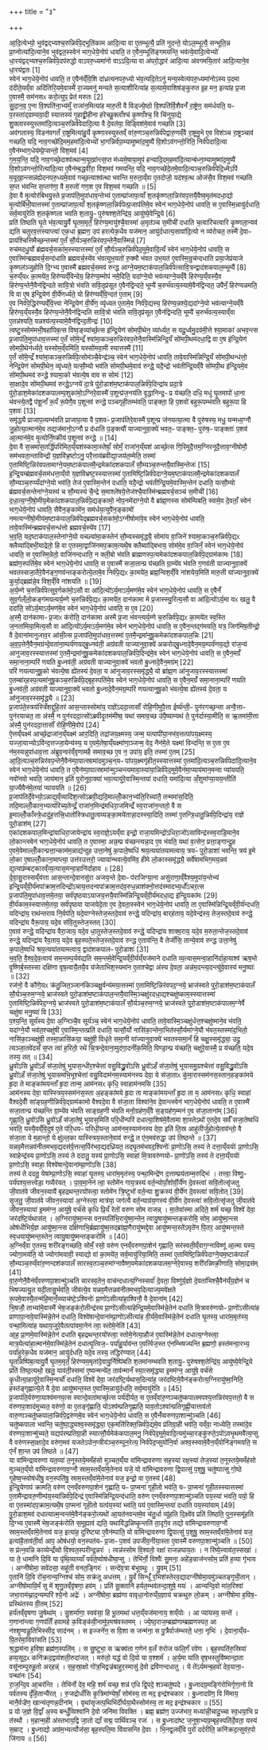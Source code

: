 +++
title = "३"

+++


  
आ॒दि॒त्येभ्यो॒ भुव॑द्वद्भ्यश्च॒रुन्निर्व॑पे॒द्भूति॑काम आदि॒त्या वा ए॒तम्भूत्यै॒ प्रति॑ नुदन्ते॒ योऽल॒म्भूत्यै॒ सन्भूति॒न्न प्रा॒प्नोत्या॑दि॒त्याने॒व भुव॑द्वत॒स्स्वेन॑ भाग॒धेये॒नोप॑ धावति॒ त ए॒वैन॒म्भूति॑ङ्गमयन्ति॒ भव॑त्ये॒वादि॒त्येभ्यो॑ धा॒रय॑द्वद्भ्यश्च॒रुन्निर्व॑पे॒दप॑रुद्धो वाऽपरु॒ध्यमा॑नो वाऽऽदि॒त्या वा अ॑परो॒द्धार॑ आदि॒त्या अ॑वगमयि॒तार॑ आदि॒त्याने॒व धा॒रय॑द्वतः [1]  
स्वेन॑ भाग॒धेये॒नोप॑ धावति॒ त ए॒वैन॑व्ँवि॒शि दा॑ध्रत्यनपरु॒ध्यो भ॑व॒त्यदि॒तेऽनु॑ मन्य॒स्वेत्य॑परु॒ध्यमा॑नोऽस्य प॒दमा द॑दीते॒यव्ँवा अदि॑तिरि॒यमे॒वास्मै॑ रा॒ज्यमनु॑ मन्यते स॒त्याशीरित्या॑ह स॒त्यामे॒वाशिष॑ङ्कुरुत इ॒ह मन॒ इत्या॑ह प्र॒जा ए॒वास्मै॒ सम॑नसᳵ करो॒त्युप॒ प्रेत॑ मरुतः [2]  
सु॒दा॒न॒व॒ ए॒ना वि॒श्पति॑ना॒भ्य॑मुँ राजा॑न॒मित्या॑ह मारु॒ती वै विड्ज्ये॒ष्ठो वि॒श्पति॑र्वि॒शैवनँ॑ रा॒ष्ट्रेण॒ सम॑र्धयति॒ यᳶ प॒रस्ता॑द्ग्राम्यवा॒दी स्यात्तस्य॑ गृ॒हाद्व्री॒हीना ह॑रेच्छु॒क्लाँश्च॑ कृ॒ष्णाँश्च॒ वि चि॑नुया॒द्ये शु॒क्लास्स्युस्तमा॑दि॒त्यञ्च॒रुन्निर्व॑पेदादि॒त्या वै दे॒वत॑या॒ विड्विश॑मे॒वाव॑ गच्छति [3]  
अव॑गतास्य॒ विडन॑वगतँ रा॒ष्ट्रमित्या॑हु॒र्ये कृ॒ष्णास्स्युस्तव्ँ वा॑रु॒णञ्च॒रुन्निर्व॑पेद्वारु॒णव्ँवै रा॒ष्ट्रमु॒भे ए॒व विश॑ञ्च रा॒ष्ट्रञ्चाव॑ गच्छति॒ यदि॒ नाव॒गच्छे॑दि॒मम॒हमा॑दि॒त्येभ्यो॑ भा॒गन्निर्व॑पा॒म्यामुष्मा॑द॒मुष्यै॑ वि॒शोऽव॑गन्तो॒रिति॒ निर्व॑पेदादि॒त्या ए॒वैन॑म्भाग॒धेय॑म्प्रे॒प्सन्तो॒ विश॒मव॑ [4]  
ग॒म॒य॒न्ति॒ यदि॒ नाव॒गच्छे॒दाश्व॑त्थान्म॒यूखा॑न्त्स॒प्त म॑ध्यमे॒षाया॒मुप॑ हन्यादि॒दम॒हमा॑दि॒त्यान्ब॑ध्ना॒म्यामुष्मा॑द॒मुष्यै॑ वि॒शोऽव॑गन्तो॒रित्या॑दि॒त्या ए॒वैन॑म्ब॒द्धवी॑रा॒ विश॒मव॑ गमयन्ति॒ यदि॒ नाव॒गच्छे॑दे॒तमे॒वादि॒त्यञ्च॒रुन्निर्व॑पेदि॒ध्मेऽपि॑ म॒यूखा॒न्त्सन्न॑ह्येदनपरु॒ध्यमे॒वाव॑ गच्छ॒त्याश्व॑त्था भवन्ति म॒रुता॒व्ँवा ए॒तदोजो॒ यद॑श्व॒त्थ ओज॑सै॒व विश॒मव॑ गच्छति स॒प्त भ॑वन्ति स॒प्तग॑णा॒ वै म॒रुतो॑ गण॒श ए॒व विश॒मव॑ गच्छति ॥ [5]  
दे॒वा वै मृ॒त्योर॑बिभयु॒स्ते प्र॒जाप॑ति॒मुपा॑धाव॒न्तेभ्य॑ ए॒ताम्प्रा॑जाप॒त्याँ श॒तकृ॑ष्णला॒न्निर॑वप॒त्तयै॒वैष्व॒मृत॑मदधा॒द्यो मृ॒त्योर्बि॑भी॒यात्तस्मा॑ ए॒ताम्प्रा॑जाप॒त्याँ श॒तकृ॑ष्णला॒न्निर्व॑पेत्प्र॒जाप॑तिमे॒व स्वेन॑ भाग॒धेये॒नोप॑ धावति॒ स ए॒वास्मि॒न्नायु॑र्दधाति॒ सर्व॒मायु॑रेति श॒तकृ॑ष्णला भवति श॒तायु॒ᳶ पुरु॑षश्श॒तेन्द्रि॑य॒ आयु॑ष्ये॒वेन्द्रि॒ये [6]  
प्रति॑ तिष्ठति घृ॒ते भ॑व॒त्यायु॒र्वै घृ॒तम॒मृतँ॒ हिर॑ण्य॒मायु॑श्चै॒वास्मा॑ अ॒मृत॑ञ्च स॒मीची॑ दधाति च॒त्वारि॑चत्वारि कृ॒ष्णला॒न्यव॑ द्यति चतुरव॒त्तस्याप्त्या॑ एक॒धा ब्र॒ह्मण॒ उप॑ हरत्येक॒धैव यज॑मान॒ आयु॑र्दधात्य॒सावा॑दि॒त्यो न व्य॑रोचत॒ तस्मै॑ दे॒वाᳶ प्राय॑श्चित्तिमैच्छ॒न्तस्मा॑ ए॒तँ सौ॒र्यञ्च॒रुन्निर॑वप॒न्तेनै॒वास्मिन्न्॑ [7]  
रुच॑मदधु॒र्यो ब्र॑ह्मवर्च॒सका॑म॒स्स्यात्तस्मा॑ ए॒तँ सौ॒र्यञ्च॒रुन्निर्व॑पेद॒मुमे॒वादि॒त्यँ स्वेन॑ भाग॒धेये॒नोप॑ धावति॒ स ए॒वास्मि॑न्ब्रह्मवर्च॒सन्द॑धाति ब्रह्मवर्च॒स्ये॑व भ॑वत्युभ॒यतो॑ रु॒क्मौ भ॑वत उभ॒यत॑ ए॒वास्मि॒न्रुच॑न्दधाति प्रया॒जेप्र॑याजे कृ॒ष्णल॑ञ्जुहोति दि॒ग्भ्य ए॒वास्मै॑ ब्रह्मवर्च॒समव॑ रुन्द्ध आग्ने॒यम॒ष्टाक॑पाल॒न्निर्व॑पेत्सावि॒त्रन्द्वाद॑शकपाल॒म्भूम्यै॑ [8]  
च॒रुय्ँयᳵ का॒मये॑त॒ हिर॑ण्यव्ँविन्देय॒ हिर॑ण्य॒म्मोप॑ नमे॒दिति॒ यदा॑ग्ने॒यो भव॑त्याग्ने॒यव्ँवै हिर॑ण्य॒य्ँयस्यै॒व हिर॑ण्य॒न्तेनै॒वैन॑द्विन्दते सावि॒त्रो भ॑वति सवि॒तृप्र॑सूत ए॒वैन॑द्विन्दते॒ भूम्यै॑ च॒रुर्भ॑वत्य॒स्यामे॒वैन॑द्विन्दत॒ उपै॑नँ॒ हिर॑ण्यन्नमति॒ वि वा ए॒ष इ॑न्द्रि॒येण॑ वी॒र्ये॑णर्ध्यते॒ यो हिर॑ण्यव्ँवि॒न्दत॑ ए॒ताम् [9]  
ए॒व निर्व॑पे॒द्धिर॑ण्यव्ँवि॒त्त्वा नेन्द्रि॒येण॑ वी॒र्ये॑ण॒ व्यृ॑ध्यत ए॒तामे॒व निर्व॑पे॒द्यस्य॒ हिर॑ण्य॒न्नश्ये॒द्यदा॑ग्ने॒यो भव॑त्याग्ने॒यव्ँवै हिर॑ण्य॒य्ँयस्यै॒व हिर॑ण्य॒न्तेनै॒वैन॑द्विन्दति सावि॒त्रो भ॑वति सवि॒तृप्र॑सूत ए॒वैन॑द्विन्दति॒ भूम्यै॑ च॒रुर्भ॑वत्य॒स्याव्ँवा ए॒तन्न॑श्यति॒ यन्नश्य॑त्य॒स्यामे॒वैन॑द्विन्द॒तीन्द्रः॑ [10]  
त्वष्टु॒स्सोम॑मभी॒षहा॑पिब॒त्स विष्व॒ङ्व्या॑र्च्छ॒त्स इ॑न्द्रि॒येण॑ सोमपी॒थेन॒ व्या॑र्ध्यत॒ स यदू॒र्ध्वमु॒दव॑मी॒त्ते श्या॒माका॑ अभव॒न्त्स प्र॒जाप॑ति॒मुपा॑धाव॒त्तस्मा॑ ए॒तँ सो॑मे॒न्द्रँ श्या॑मा॒कञ्च॒रुन्निर॑वप॒त्तेनै॒वास्मि॑न्निन्द्रि॒यँ सो॑मपी॒थम॑दधा॒द्वि वा ए॒ष इ॑न्द्रि॒येण॑ सोमपी॒थेन॑र्ध्यते॒ यस्सोम॒व्ँवमि॑ति॒ यस्सो॑मवा॒मी स्यात्तस्मै॑ [11]  
ए॒तँ सो॑मे॒न्द्रँ श्या॑मा॒कञ्च॒रुन्निर्व॑पे॒त्सोम॑ञ्चै॒वेन्द्र॑ञ्च॒ स्वेन॑ भाग॒धेये॒नोप॑ धावति॒ तावे॒वास्मि॑न्निन्द्रि॒यँ सो॑मपी॒थन्ध॑त्तो॒ नेन्द्रि॒येण॑ सोमपी॒थेन॒ व्यृ॑ध्यते॒ यत्सौ॒म्यो भव॑ति सोमपी॒थमे॒वाव॑ रुन्द्धे॒ यदै॒न्द्रो भव॑तीन्द्रि॒यव्ँवै सो॑मपी॒थ इ॑न्द्रि॒यमे॒व सो॑मपी॒थमव॑ रुन्द्धे श्यामा॒को भ॑वत्ये॒ष वाव स सोमः॑ [12]  
सा॒क्षादे॒व सो॑मपी॒थमव॑ रुन्द्धे॒ऽग्नये॑ दा॒त्रे पु॑रो॒डाश॑म॒ष्टाक॑पाल॒न्निर्व॑पे॒दिन्द्रा॑य प्रदा॒त्रे पु॑रो॒डाश॒मेका॑दशकपालम्प॒शुका॑मो॒ऽग्निरे॒वास्मै॑ प॒शून्प्र॑ज॒नय॑ति वृ॒द्धानिन्द्र॒ᳶ प्र य॑च्छति॒ दधि॒ मधु॑ घृ॒तमापो॑ धा॒ना भ॑वन्त्ये॒तद्वै प॑शू॒नाँ रू॒पँ रू॒पेणै॒व प॒शूनव॑ रुन्द्धे पञ्चगृही॒तम्भ॑वति॒ पाङ्क्ता॒ हि प॒शवो॑ बहुरू॒पम्भ॑वति बहुरू॒पा हि प॒शवः॑ [13]  
समृ॑द्ध्यै प्राजाप॒त्यम्भ॑वति प्राजाप॒त्या वै प॒शवᳶ॑ प्र॒जाप॑तिरे॒वास्मै॑ प॒शून्प्र ज॑नयत्या॒त्मा वै पुरु॑षस्य॒ मधु॒ यन्मध्व॒ग्नौ जु॒होत्या॒त्मान॑मे॒व तद्यज॑मानो॒ऽग्नौ प्र द॑धाति प॒ङ्क्त्यौ॑ याज्यानुवा॒क्ये॑ भवत॒ᳶ पाङ्क्त॒ᳶ पुरु॑ष॒ᳶ पाङ्क्ताः॑ प॒शव॑ आ॒त्मान॑मे॒व मृ॒त्योर्नि॒ष्क्रीय॑ प॒शूनव॑ रुन्द्धे ॥ [14]  
दे॒वा वै स॒त्त्रमा॑स॒तर्द्धि॑परिमित॒य्ँयश॑स्कामा॒स्तेषाँ॒ सोमँ॒ राजा॑न॒य्ँयश॑ आर्च्छ॒त्स गि॒रिमुदै॒त्तम॒ग्निरनूदै॒त्ताव॒ग्नीषोमौ॒ सम॑भवता॒न्ताविन्द्रो॑ य॒ज्ञवि॑भ्र॒ष्टोऽनु॒ परै॒त्ताव॑ब्रवीद्या॒जय॑त॒म्मेति॒ तस्मा॑ ए॒तामिष्टि॒न्निर॑वपतामाग्ने॒यम॒ष्टाक॑पालमै॒न्द्रमेका॑दशकपालँ सौ॒म्यञ्च॒रुन्तयै॒वास्मि॒न्तेजः॑ [15]  
इ॒न्द्रि॒यम्ब्र॑ह्मवर्च॒सम॑धत्ता॒य्ँयो य॒ज्ञवि॑भ्रष्ट॒स्स्यात्तस्मा॑ ए॒तामिष्टि॒न्निर्व॑पेदाग्ने॒यम॒ष्टाक॑पालमै॒न्द्रमेका॑दशकपालँ सौ॒म्यञ्च॒रुय्यँदा॑ग्ने॒यो भव॑ति॒ तेज॑ ए॒वास्मि॒न्तेन॑ दधाति॒ यदै॒न्द्रो भव॑तीन्द्रि॒यमे॒वास्मि॒न्तेन॑ दधाति॒ यत्सौ॒म्यो ब्र॑ह्मवर्च॒सन्तेना॑ग्ने॒यस्य॑ च सौ॒म्यस्य॑ चै॒न्द्रे स॒माश्ले॑षये॒त्तेज॑श्चै॒वास्मि॑न्ब्रह्मवर्च॒सञ्च॑ स॒मीची॑ [16]  
द॒धा॒त्य॒ग्नी॒षो॒मीय॒मेका॑दशकपाल॒न्निर्व॑पे॒द्यङ्कामो॒ नोप॒नमे॑दाग्ने॒यो वै ब्रा॑ह्म॒णस्स सोम॑म्पिबति॒ स्वामे॒व दे॒वताँ॒ स्वेन॑ भाग॒धेये॒नोप॑ धावति॒ सैवैन॒ङ्कामे॑न॒ सम॑र्धय॒त्युपै॑न॒ङ्कामो॑ नमत्यग्नीषो॒मीय॑म॒ष्टाक॑पाल॒न्निर्व॑पेद्ब्रह्मवर्च॒सका॑मो॒ऽग्नीषोमा॑वे॒व स्वेन॑ भाग॒धेये॒नोप॑ धावति॒ तावे॒वास्मि॑न्ब्रह्मवर्च॒सन्ध॑त्तो ब्रह्मवर्च॒स्ये॑व [17]  
भ॒व॒ति॒ यद॒ष्टाक॑पाल॒स्तेना॑ग्ने॒यो यच्छ्या॑मा॒कस्तेन॑ सौ॒म्यस्समृ॑द्ध्यै॒ सोमा॑य वा॒जिने॑ श्यामा॒कञ्च॒रुन्निर्व॑पे॒द्यᳵ क्लैव्या॑द्बिभी॒याद्रेतो॒ हि वा ए॒तस्मा॒द्वाजि॑नमप॒क्राम॒त्यथै॒ष क्लैब्या॑द्बिभाय॒ सोम॑मे॒व वा॒जिनँ॒ स्वेन॑ भाग॒धेये॒नोप॑ धावति॒ स ए॒वास्मि॒न्रेतो॒ वाजि॑नन्दधाति॒ न क्ली॒बो भ॑वति ब्राह्मणस्प॒त्यमेका॑दशकपाल॒न्निर्व॑पे॒द्ग्राम॑कामः [18]  
ब्रह्म॑ण॒स्पति॑मे॒व स्वेन॑ भाग॒धेये॒नोप॑ धावति॒ स ए॒वास्मै॑ सजा॒तान्प्र य॑च्छति ग्रा॒म्ये॑व भ॑वति ग॒णव॑ती याज्यानुवा॒क्ये॑ भवतस्सजा॒तैरे॒वैन॑ङ्ग॒णव॑न्तङ्करोत्ये॒तामे॒व निर्व॑पे॒द्यᳵ का॒मये॑त॒ ब्रह्म॒न्विश॒व्ँवि ना॑शयेय॒मिति॑ मारु॒ती या॑ज्यानुवा॒क्ये॑ कुर्या॒द्ब्रह्म॑न्ने॒व विश॒व्ँवि ना॑शयति ॥ [19]  
अ॒र्य॒म्णे च॒रुन्निर्व॑पेत्सुव॒र्गका॑मो॒ऽसौ वा आ॑दि॒त्यो॑ऽर्य॒माऽर्य॒मण॑मे॒व स्वेन॑ भाग॒धेये॒नोप॑ धावति॒ स ए॒वैनँ॑ सुव॒र्गल्ँलो॒कङ्ग॑मयत्यर्य॒म्णे च॒रुन्निर्व॑पे॒द्यᳵ का॒मये॑त॒ दान॑कामा मे प्र॒जास्स्यु॒रित्य॒सौ वा आ॑दि॒त्यो॑ऽर्य॒मा यᳵ खलु॒ वै ददा॑ति॒ सो॑ऽर्य॒माऽर्य॒मण॑मे॒व स्वेन॑ भाग॒धेये॒नोप॑ धावति॒ स ए॒व [20]  
अ॒स्मै॒ दान॑कामाᳶ प्र॒जाᳵ क॑रोति॒ दान॑कामा अस्मै प्र॒जा भ॑वन्त्यर्य॒म्णे च॒रुन्निर्व॑पे॒द्यᳵ का॒मये॑त स्व॒स्ति ज॒नता॑मिया॒मित्य॒सौ वा आ॑दि॒त्यो॑ऽर्य॒माऽर्य॒मण॑मे॒व स्वेन॑ भाग॒धेये॒नोप॑ धावति॒ स ए॒वैन॒न्तद्ग॑मयति॒ यत्र॒ जिग॑मिष॒तीन्द्रो॒ वै दे॒वाना॑मानुजाव॒र आ॑सी॒त्स प्र॒जाप॑ति॒मुपा॑धाव॒त्तस्मा॑ ए॒तमै॒न्द्रमा॑नुषू॒कमेका॑दशकपाल॒न्निः [21]  
अ॒व॒प॒त्तेनै॒वैन॒मग्र॑न्दे॒वता॑ना॒म्पर्य॑णयद्बु॒ध्नव॑ती॒ अग्र॑वती याज्यानुवा॒क्ये॑ अकरोद्बु॒ध्नादे॒वैन॒मग्र॒म्पर्य॑णय॒द्यो रा॑ज॒न्य॑ आनुजाव॒रस्स्यात्तस्मा॑ ए॒तमै॒न्द्रमा॑नुषू॒कमेका॑दशकपाल॒न्निर्व॑पे॒दिन्द्र॑मे॒व स्वेन॑ भाग॒धेये॒नोप॑ धावति॒ स ए॒वैन॒मग्रँ॑ समा॒नाना॒म्परि॑ णयति बु॒ध्नव॑ती॒ अग्र॑वती याज्यानुवा॒क्ये॑ भवतो बु॒ध्नादे॒वैन॒मग्र॑म् [22]  
परि॑ णयत्यानुषू॒को भ॑वत्ये॒षा ह्ये॑तस्य॑ दे॒वता॒ य आ॑नुजाव॒रस्समृ॑द्ध्यै॒ यो ब्रा॑ह्म॒ण आ॑नुजाव॒रस्स्यात्तस्मा॑ ए॒तम्बा॑र्‌हस्प॒त्यमा॑नुषू॒कञ्च॒रुन्निर्व॑पे॒द्बृह॒स्पति॑मे॒व स्वेन॑ भाग॒धेये॒नोप॑ धावति॒ स ए॒वैन॒मग्रँ॑ समा॒नाना॒म्परि॑ णयति बु॒ध्नव॑ती॒ अग्र॑वती याज्यानुवा॒क्ये॑ भवतो बु॒ध्नादे॒वैन॒मग्र॒म्परि॑ णयत्यानुषू॒को भ॑वत्ये॒षा ह्ये॑तस्य॑ दे॒वता॒ य आ॑नुजाव॒रस्समृ॑द्ध्यै ॥ [23]  
प्र॒जाप॑ते॒स्त्रय॑स्त्रिँशद्दुहि॒तर॑ आस॒न्तास्सोमा॑य॒ राज्ञे॑ऽददा॒त्तासाँ॑ रोहि॒णीमुपै॒त्ता ईर्ष्य॑न्ती॒ᳶ पुन॑रगच्छ॒न्ता अन्वै॒त्ताᳶ पुन॑रयाचत॒ ता अ॑स्मै॒ न पुन॑रददा॒त्सो॑ऽब्रवीदृ॒तम॑मीष्व॒ यथा॑ समाव॒च्छ उ॑पै॒ष्याम्यथ॑ ते॒ पुन॑र्दास्या॒मीति॒ स ऋ॒तमा॑मी॒त्ता अ॑स्मै॒ पुन॑रददा॒त्तासाँ॑ रोहि॒णीमे॒वोप॑ [24]  
ऐ॒त्तय्ँयक्ष्म॑ आर्च्छ॒द्राजा॑न॒य्ँयक्ष्म॑ आर॒दिति॒ तद्रा॑जय॒क्ष्मस्य॒ जन्म॒ यत्पापी॑या॒नभ॑व॒त्तत्पा॑पय॒क्ष्मस्य॒ यज्जा॒याभ्योऽवि॑न्द॒त्तज्जा॒येन्य॑स्य॒ य ए॒वमे॒तेषा॒य्ँयक्ष्मा॑णा॒ञ्जन्म॒ वेद॒ नैन॑मे॒ते यक्ष्मा॑ विन्दन्ति॒ स ए॒ता ए॒व न॑म॒स्यन्नुपा॑धाव॒त्ता अ॑ब्रुव॒न्वर॑व्ँवृणामहै समाव॒च्छ ए॒व न॒ उपा॑य॒ इति॒ तस्मा॑ ए॒तम् [25]  
आ॒दि॒त्यञ्च॒रुन्निर॑वप॒न्तेनै॒वैन॑म्पा॒पात्स्रामा॑दमुञ्च॒न्‌यᳶ पा॑पय॒क्ष्मगृ॑हीत॒स्स्यात्तस्मा॑ ए॒तमा॑दि॒त्यञ्च॒रुन्निर्व॑पेदादि॒त्याने॒व स्वेन॑ भाग॒धेये॒नोप॑ धावति॒ त ए॒वैन॑म्पा॒पात्स्रामा॑न्मुञ्चन्त्यमावा॒स्या॑या॒न्निर्व॑पेद॒मुमे॒वैन॑मा॒प्याय॑मान॒मन्वा प्या॑ययति॒ नवो॑नवो भवति॒ जाय॑मान॒ इति॑ पुरोनुवा॒क्या॑ भव॒त्यायु॑रे॒वास्मि॒न्तया॑ दधाति॒ यमा॑दि॒त्या अँ॒शुमा॑प्या॒यय॒न्तीति॑ या॒ज्यैवैन॑मे॒तया॑ प्याययति ॥ [26]  
प्र॒जाप॑तिर्दे॒वेभ्यो॒ऽन्नाद्य॒व्ँव्यादि॑श॒त्सो॑ऽब्रवी॒द्यदि॒माल्लोँ॒कान॒भ्य॑ति॒रिच्या॑तै॒ तन्ममा॑स॒दिति॒ तदि॒माल्लोँ॒कान॒भ्यत्य॑रिच्य॒तेन्द्रँ॒ राजा॑न॒मिन्द्र॑मधिरा॒जमिन्द्रँ॑ स्व॒राजा॑न॒न्ततो॒ वै स इ॒माल्लोँ॒काँस्त्रे॒धादु॑ह॒त्तत्त्रि॒धातो॑स्त्रिधातु॒त्वय्यङ्का॒मये॑तान्ना॒दस्स्या॒दिति॒ तस्मा॑ ए॒तन्त्रि॒धातु॒न्निर्व॑पे॒दिन्द्रा॑य॒ राज्ञे॑ पुरो॒डाश॑म् [27]  
एका॑दशकपाल॒मिन्द्रा॑याधिरा॒जायेन्द्रा॑य स्व॒राज्ञे॒ऽयव्ँवा इन्द्रो॒ राजा॒यमिन्द्रो॑ऽधिरा॒जो॑ऽसाविन्द्र॑स्स्व॒राडि॒माने॒व लो॒कान्त्स्वेन॑ भाग॒धेये॒नोप॑ धावति॒ त ए॒वास्मा॒ अन्न॒म्प्र य॑च्छन्त्यन्ना॒द ए॒व भ॑वति॒ यथा॑ व॒त्सेन॒ प्रत्ता॒ङ्गान्दु॒ह ए॒वमे॒वेमाल्लोँ॒कान्प्रत्ता॒न्काम॑म॒न्नाद्य॑न्दुह उत्ता॒नेषु॑ क॒पाले॒ष्वधि॑ श्रय॒त्यया॑तयामत्वाय॒ त्रयᳶ॑ पुरो॒डाशा॑ भवन्ति॒ त्रय॑ इ॒मे लो॒का ए॒षाल्लोँ॒काना॒माप्त्या॒ उत्त॑रउत्तरो॒ ज्याया॑न्भवत्ये॒वमि॑व॒ हीमे लो॒कास्समृ॑द्ध्यै॒ सर्वे॑षामभिग॒मय॒न्नव॑ द्य॒त्यछ॑म्बट्कारव्ँव्य॒त्यास॒मन्वा॒हानि॑र्दाहाय ॥ [28]  
दे॒वा॒सु॒रास्सय्ँय॑त्ता आस॒न्तान्दे॒वानसु॑रा अजय॒न्ते दे॒वाᳶ प॑राजिग्या॒ना असु॑राणा॒व्ँवैश्य॒मुपा॑य॒न्तेभ्य॑ इन्द्रि॒यव्ँवी॒र्य॑मपा॑क्राम॒त्तदिन्द्रो॑ऽचाय॒त्तदन्वपा॑क्राम॒त्तद॑व॒रुध॒न्नाश॑क्नो॒त्तद॑स्मादभ्य॒र्धो॑ऽचर॒त्स प्र॒जाप॑ति॒मुपा॑धाव॒त्तमे॒तया॒ सर्व॑पृष्ठयाऽयाजय॒त्तयै॒वास्मि॑न्निन्द्रि॒यव्ँवी॒र्य॑मदधा॒द्य इ॑न्द्रि॒यका॑मः [29]  
वी॒र्य॑काम॒स्स्यात्तमे॒तया॒ सर्व॑पृष्ठया याजयेदे॒ता ए॒व दे॒वता॒स्स्वेन॑ भाग॒धेये॒नोप॑ धावति॒ ता ए॒वास्मि॑न्निन्द्रि॒यव्ँवी॒र्य॑न्दधति॒ यदिन्द्रा॑य॒ राथ॑न्तराय नि॒र्वप॑ति॒ यदे॒वाग्नेस्तेज॒स्तदे॒वाव॑ रुन्द्धे॒ यदिन्द्रा॑य॒ बार्‌ह॑ताय॒ यदे॒वेन्द्र॑स्य॒ तेज॒स्तदे॒वाव॑ रुन्द्धे॒ यदिन्द्रा॑य वैरू॒पाय॒ यदे॒व स॑वि॒तुस्तेज॒स्तत् [30]  
ए॒वाव॑ रुन्द्धे॒ यदिन्द्रा॑य वैरा॒जाय॒ यदे॒व धा॒तुस्तेज॒स्तदे॒वाव॑ रुन्द्धे॒ यदिन्द्रा॑य शाक्व॒राय॒ यदे॒व म॒रुता॒न्तेज॒स्तदे॒वाव॑ रुन्द्धे॒ यदिन्द्रा॑य रैव॒ताय॒ यदे॒व बृह॒स्पते॒स्तेज॒स्तदे॒वाव॑ रुन्द्ध ए॒ताव॑न्ति॒ वै तेजाँ॑सि॒ तान्ये॒वाव॑ रुन्द्ध उत्ता॒नेषु॑ क॒पाले॒ष्वधि॑ श्रय॒त्यया॑तयामत्वाय॒ द्वाद॑शकपालᳶ पुरो॒डाशः॑ [31]  
भ॒व॒ति॒ वै॒श्व॒दे॒व॒त्वाय॑ सम॒न्तम्प॒र्यव॑द्यति सम॒न्तमे॒वेन्द्रि॒यव्ँवी॒र्य॑य्ँयज॑माने दधाति व्य॒त्यास॒मन्वा॒हानि॑र्दाहा॒याश्व॑ ऋष॒भो वृ॒ष्णिर्ब॒स्तस्सा दक्षि॑णा वृष॒त्वायै॒तयै॒व य॑जेताभिश॒स्यमा॑न ए॒ताश्चेद्वा अ॑स्य दे॒वता॒ अन्न॑म॒दन्त्य॒दन्त्यु॑वे॒वास्य॑ मनु॒ष्याः॑ ॥ [32]  
रज॑नो॒ वै कौ॑णे॒यᳵ क्र॑तु॒जित॒ञ्जान॑किञ्चक्षु॒र्वन्य॑मया॒त्तस्मा॑ ए॒तामिष्टि॒न्निर॑वपद॒ग्नये॒ भ्राज॑स्वते पुरो॒डाश॑म॒ष्टाक॑पालँ सौ॒र्यञ्च॒रुम॒ग्नये॒ भ्राज॑स्वते पुरो॒डाश॑म॒ष्टाक॑पाल॒न्तयै॒वास्मि॒ञ्चक्षु॑रदधा॒द्यश्चक्षु॑ष्काम॒स्स्यात्तस्मा॑ ए॒तामिष्टि॒न्निर्व॑पेद॒ग्नये॒ भ्राज॑स्वते पुरो॒डाश॑म॒ष्टाक॑पालँ सौ॒र्यञ्च॒रुम॒ग्नये॒ भ्राज॑स्वते पुरो॒डाश॑म॒ष्टाक॑पालम॒ग्नेर्वै चक्षु॑षा मनु॒ष्या॑ वि [33]  
प॒श्य॒न्ति॒ सूर्य॑स्य दे॒वा अ॒ग्निञ्चै॒व सूर्य॑ञ्च॒ स्वेन॑ भाग॒धेये॒नोप॑ धावति॒ तावे॒वास्मि॒ञ्चक्षु॑र्धत्त॒श्चक्षु॑ष्माने॒व भ॑वति॒ यदा॑ग्ने॒यौ भव॑त॒श्चक्षु॑षी ए॒वास्मि॒न्तत्प्रति॑ दधाति॒ यत्सौ॒र्यो नासि॑का॒न्तेना॒भित॑स्सौ॒र्यमा॑ग्ने॒यौ भ॑वत॒स्तस्मा॑द॒भितो॒ नासि॑का॒ञ्चक्षु॑षी॒ तस्मा॒न्नासि॑कया॒ चक्षु॑षी॒ विधृ॑ते समा॒नी या॑ज्यानुवा॒क्ये॑ भवतस्समा॒नँ हि चक्षु॒स्समृ॑द्ध्या॒ उदु॒ त्यञ्जा॒तवे॑दसँ स॒प्त त्वा॑ ह॒रितो॒ रथे॑ चि॒त्रन्दे॒वाना॒मुद॑गा॒दनी॑क॒मिति॒ पिण्डा॒न्प्र य॑च्छति॒ चक्षु॑रे॒वास्मै॒ प्र य॑च्छति॒ यदे॒व तस्य॒ तत् ॥ [34]  
ध्रु॒वो॑ऽसि ध्रु॒वो॑ऽहँ स॑जा॒तेषु॑ भूयास॒न्धीर॒श्चेत्ता॑ वसु॒विद्ध्रु॒वो॑ऽसि ध्रु॒वो॑ऽहँ स॑जा॒तेषु॑ भूयासमु॒ग्रश्चेत्ता॑ वसु॒विद्ध्रु॒वो॑ऽसि ध्रु॒वो॑ऽहँ स॑जा॒तेषु॑ भूयासमभि॒भूश्चेत्ता॑ वसु॒विदाम॑नम॒स्याम॑नस्य देवा॒ ये स॑जा॒ताᳵ कु॑मा॒रास्सम॑नस॒स्तान॒हङ्का॑मये हृ॒दा ते माङ्का॑मयन्ताँ हृ॒दा तान्म॒ आम॑नसᳵ कृधि॒ स्वाहाम॑नमसि [35]  
आम॑नस्य देवा॒ यास्स्त्रिय॒स्सम॑नस॒स्ता अ॒हङ्का॑मये हृ॒दा ता माङ्का॑मयन्ताँ हृ॒दा ता म॒ आम॑नसᳵ कृधि॒ स्वाहा॑ वैश्वदे॒वीँ सा॑ङ्ग्रह॒णीन्निर्व॑पे॒द्ग्राम॑कामो वैश्वदे॒वा वै स॑जा॒ता विश्वा॑ने॒व दे॒वान्त्स्वेन॑ भाग॒धेये॒नोप॑ धावति॒ त ए॒वास्मै॑ सजा॒तान्प्र य॑च्छन्ति ग्रा॒म्ये॑व भ॑वति साङ्ग्रह॒णी भ॑वति मनो॒ग्रह॑ण॒व्ँवै स॒ङ्ग्रह॑ण॒म्मन॑ ए॒व स॑जा॒ताना॑म् [36]  
गृ॒ह्णा॒ति॒ ध्रु॒वो॑ऽसि ध्रु॒वो॑ऽहँ स॑जा॒तेषु॑ भूयास॒मिति॑ परि॒धीन्परि॑ दधात्या॒शिष॑मे॒वैतामा शा॒स्तेऽथो॑ ए॒तदे॒व सर्वँ॑ सजा॒तेष्वधि॑ भवति॒ यस्यै॒वव्ँवि॒दुष॑ ए॒ते प॑रि॒धयᳶ॑ परिधी॒यन्त॒ आम॑नम॒स्याम॑नस्य देवा॒ इति॑ ति॒स्र आहु॑तीर्जुहोत्ये॒ताव॑न्तो॒ वै स॑जा॒ता ये म॒हान्तो॒ ये क्षु॑ल्ल॒का यास्स्त्रिय॒स्ताने॒वाव॑ रुन्द्धे॒ त ए॑न॒मव॑रुद्धा॒ उप॑ तिष्ठन्ते ॥ [37]  
यन्नव॒मैत्तन्नव॑नीतमभव॒द्यदस॑र्प॒त्तत्स॒र्पिर॑भव॒द्यदध्रि॑यत॒ तद्घृ॒तम॑भवद॒श्विनोः॑ प्रा॒णो॑ऽसि॒ तस्य॑ ते दत्ता॒य्ँययोः॑ प्रा॒णोऽसि॒ स्वाहेन्द्र॑स्य प्रा॒णो॑ऽसि॒ तस्य॑ ते ददातु॒ यस्य॑ प्रा॒णोऽसि॒ स्वाहा॑ मि॒त्रावरु॑णयोᳶ प्रा॒णो॑ऽसि॒ तस्य॑ ते दत्ता॒य्ँययोः॑ प्रा॒णोऽसि॒ स्वाहा॒ विश्वे॑षान्दे॒वाना॑म्प्रा॒णो॑ऽसि [38]  
तस्य॑ ते ददतु॒ येषा॑म्प्रा॒णोऽसि॒ स्वाहा॑ घृ॒तस्य॒ धारा॑म॒मृत॑स्य॒ पन्था॒मिन्द्रे॑ण द॒त्ताम्प्रय॑ताम्म॒रुद्भिः॑ । तत्त्वा॒ विष्णु॒ᳶ पर्य॑पश्य॒त्तत्त्वेडा॒ गव्यैर॑यत् । पा॒व॒मा॒नेन॑ त्वा॒ स्तोमे॑न गाय॒त्रस्य॑ वर्त॒न्योपाँ॒शोर्वी॒र्ये॑ण दे॒वस्त्वा॑ सवि॒तोत्सृ॑जतु जी॒वात॑वे जीवन॒स्यायै॑ बृहद्रथन्त॒रयो॑स्त्वा॒ स्तोमे॑न त्रि॒ष्टुभो॑ वर्त॒न्या शु॒क्रस्य॑ वी॒र्ये॑ण दे॒वस्त्वा॑ सवि॒तोत् [39]  
सृ॒ज॒तु॒ जी॒वात॑वे जीवन॒स्याया॑ अ॒ग्नेस्त्वा॒ मात्र॑या॒ जग॑त्यै वर्त॒न्याग्र॑य॒णस्य॑ वी॒र्ये॑ण दे॒वस्त्वा॑ सवि॒तोत्सृ॑जतु जी॒वात॑वे जीवन॒स्याया॑ इ॒मम॑ग्न॒ आयु॑षे॒ वर्च॑से कृधि प्रि॒यँ रेतो॑ वरुण सोम राजन्न् । मा॒तेवा॑स्मा अदिते॒ शर्म॑ यच्छ॒ विश्वे॑ देवा॒ जर॑दष्टि॒र्यथास॑त् । अ॒ग्निरायु॑ष्मा॒न्त्स वन॒स्पति॑भि॒रायु॑ष्मा॒न्तेन॒ त्वायु॒षायु॑ष्मन्तङ्करोमि॒ सोम॒ आयु॑ष्मा॒न्त्स ओष॑धीभिर्य॒ज्ञ आयु॑ष्मा॒न्त्स दक्षि॑णाभि॒र्ब्रह्मायु॑ष्म॒त्तद्ब्रा॑ह्म॒णैरायु॑ष्मद्दे॒वा आयु॑ष्मन्त॒स्ते॑ऽमृते॑न पि॒तर॒ आयु॑ष्मन्त॒स्ते स्व॒धयायु॑ष्मन्त॒स्तेन॒ त्वायु॒षायु॑ष्मन्तङ्करोमि ॥ [40]  
अ॒ग्निव्ँवा ए॒तस्य॒ शरी॑रङ्गच्छति॒ सोमँ॒ रसो॒ वरु॑ण एनव्ँवरुणपा॒शेन॑ गृह्णाति॒ सर॑स्वती॒व्ँवाग॒ग्नाविष्णू॑ आ॒त्मा यस्य॒ ज्योगा॒मय॑ति॒ यो ज्योगा॑मयावी॒ स्याद्यो वा॑ का॒मये॑त॒ सर्व॒मायु॑रिया॒मिति॒ तस्मा॑ ए॒तामिष्टि॒न्निर्व॑पेदाग्ने॒यम॒ष्टाक॑पालँ सौ॒म्यञ्च॒रुव्ँवा॑रु॒णन्दश॑कपालँ सारस्व॒तञ्च॒रुमा॑ग्नावैष्ण॒वमेका॑दशकपालम॒ग्नेरे॒वास्य॒ शरी॑रन्निष्क्री॒णाति॒ सोमा॒द्रस॑म् [41]  
वा॒रु॒णेनै॒वैन॑व्ँवरुणपा॒शान्मु॑ञ्चति सारस्व॒तेन॒ वाच॑न्दधात्य॒ग्निस्सर्वा॑ दे॒वता॒ विष्णु॑र्य॒ज्ञो दे॒वता॑भिश्चै॒वैन॑य्ँय॒ज्ञेन॑ च भिषज्यत्यु॒त यदी॒तासु॒र्भव॑ति॒ जीव॑त्ये॒व यन्नव॒मैत्तन्नव॑नीतमभव॒दित्याज्य॒मवे॑क्षते रू॒पमे॒वास्यै॒तन्म॑हि॒मानँ॒व्व्याच॑ष्टे॒ऽश्विनोः॑ प्रा॒णो॑ऽसीत्या॑हा॒श्विनौ॒ वै दे॒वाना॑म् [42]  
भि॒षजौ॒ ताभ्या॑मे॒वास्मै॑ भेष॒जङ्क॑रो॒तीन्द्र॑स्य प्रा॒णो॑ऽसीत्या॑हेन्द्रि॒यमे॒वास्मि॑न्ने॒तेन॑ दधाति मि॒त्रावरु॑णयोᳶ प्रा॒णो॑ऽसीत्या॑ह प्राणापा॒नावे॒वास्मि॑न्ने॒तेन॑ दधाति॒ विश्वे॑षान्दे॒वाना॑म्प्रा॒णो॑ऽसीत्या॑ह वी॒र्य॑मे॒वास्मि॑न्ने॒तेन॑ दधाति घृ॒तस्य॒ धारा॑म॒मृत॑स्य॒ पन्था॒मित्या॑ह यथाय॒जुरे॒वैतत्पा॑वमा॒नेन॑ त्वा॒ स्तोमे॒नेति॑ [43]  
आ॒ह॒ प्रा॒णमे॒वास्मि॑न्ने॒तेन॑ दधाति बृहद्रथन्त॒रयो॑स्त्वा॒ स्तोमे॒नेत्या॒हौज॑ ए॒वास्मि॑न्ने॒तेन॑ दधात्य॒ग्नेस्त्वा॒ मात्र॒येत्या॑हा॒त्मान॑मे॒वास्मि॑न्ने॒तेन॑ दधात्यृ॒त्विज॒ᳶ पर्या॑हु॒र्याव॑न्त ए॒वर्त्विज॒स्त ए॑नम्भिषज्यन्ति ब्र॒ह्मणो॒ हस्त॑मन्वा॒रभ्य॒ पर्या॑हुरेक॒धैव यज॑मान॒ आयु॑र्दधति॒ यदे॒व तस्य॒ तद्धिर॑ण्यात् [44]  
घृ॒तन्निष्पि॑ब॒त्यायु॒र्वै घृ॒तम॒मृतँ॒ हिर॑ण्यम॒मृता॑दे॒वायु॒र्निष्पि॑बति श॒तमा॑नम्भवति श॒तायु॒ᳶ पुरु॑षश्श॒तेन्द्रि॑य॒ आयु॑ष्ये॒वेन्द्रि॒ये प्रति॑ तिष्ठ॒त्यथो॒ खलु॒ याव॑ती॒स्समा॑ ए॒ष्यन्मन्ये॑त॒ ताव॑न्मानँ स्या॒त्समृ॑द्ध्या इ॒मम॑ग्न॒ आयु॑षे॒ वर्च॑से कृ॒धीत्या॒हायु॑रे॒वास्मि॒न्वर्चो॑ दधाति॒ विश्वे॑ देवा॒ जर॑दष्टि॒र्यथास॒दित्या॑ह॒ जर॑दष्टिमे॒वैन॑ङ्करोत्य॒ग्निरायु॑ष्मा॒निति॒ हस्त॑ङ्गृह्णात्ये॒ते वै दे॒वा आयु॑ष्मन्त॒स्त ए॒वास्मि॒न्नायु॑र्दधति॒ सर्व॒मायु॑रेति ॥ [45]  
प्र॒जाप॑ति॒र्वरु॑णा॒याश्व॑मनय॒त्स स्वान्दे॒वता॑मार्च्छ॒त्स पर्य॑दीर्यत॒ स ए॒तव्ँवा॑रु॒णञ्चतु॑ष्कपालमपश्य॒त्तन्निर॑वप॒त्ततो॒ वै स व॑रुणपा॒शाद॑मुच्यत॒ वरु॑णो॒ वा ए॒तङ्गृ॑ह्णाति॒ योऽश्व॑म्प्रतिगृ॒ह्णाति॒ याव॒तोऽश्वा॑न्प्रतिगृह्णी॒यात्ताव॑तो वारु॒णाञ्चतु॑ष्कपाला॒न्निर्व॑पे॒द्वरु॑णमे॒व स्वेन॑ भाग॒धेये॒नोप॑ धावति॒ स ए॒वैनँ॑व्वरुणपा॒शान्मु॑ञ्चति [46]  
चतु॑ष्कपाला भवन्ति॒ चतु॑ष्पा॒द्ध्यश्व॒स्समृ॑द्ध्या॒ एक॒मति॑रिक्त॒न्निर्व॑पे॒द्यमे॒व प्र॑तिग्रा॒ही भव॑ति॒ यव्ँवा॒ नाध्येति॒ तस्मा॑दे॒व व॑रुणपा॒शान्मु॑च्यते॒ यद्यप॑रम्प्रतिग्रा॒ही स्यात्सौ॒र्यमेक॑कपाल॒मनु॒ निर्व॑पेद॒मुमे॒वादि॒त्यमु॑च्चा॒रङ्कु॑रुते॒ऽपो॑ऽवभृ॒थमवै॑त्य॒प्सु वै वरु॑णस्सा॒क्षादे॒व वरु॑ण॒मव॑ यजतेऽपोन॒प्त्रीय॑ञ्च॒रुम्पुन॒रेत्य॒ निर्व॑पेद॒प्सुयो॑नि॒र्वा अश्व॒स्स्वामे॒वैन॒य्ँयोनि॑ङ्गमयति॒ स ए॑नँ शा॒न्त उप॑ तिष्ठते ॥ [47]  
या वा॑मिन्द्रावरुणा यत॒व्या॑ त॒नूस्तये॒ममँह॑सो मुञ्चत॒य्ँया वा॑मिन्द्रावरुणा सह॒स्या॑ रक्ष॒स्या॑ तेज॒स्या॑ त॒नूस्तये॒ममँह॑सो मुञ्चत॒य्ँयो वा॑मिन्द्रावरुणाव॒ग्नौ स्राम॒स्तव्ँवा॑मे॒तेनाव॑ यजे॒ यो वा॑मिन्द्रावरुणा द्वि॒पात्सु॑ प॒शुषु॒ चतु॑ष्पात्सु गो॒ष्ठे गृ॒हेष्व॒प्स्वोष॑धीषु॒ वन॒स्पति॑षु॒ स्राम॒स्तव्ँवा॑मे॒तेनाव॑ यज॒ इन्द्रो॒ वा ए॒तस्य॑ [48]  
इ॒न्द्रि॒येणाप॑ क्रामति॒ वरु॑ण एनव्ँवरुणपा॒शेन॑ गृह्णाति॒ यᳶ पा॒प्मना॑ गृही॒तो भव॑ति॒ यᳶ पा॒प्मना॑ गृही॒तस्स्यात्तस्मा॑ ए॒तामै॑न्द्रावरु॒णीम्प॑य॒स्या॑न्निर्व॑पे॒दिन्द्र॑ ए॒वास्मि॑न्निन्द्रि॒यन्द॑धाति॒ वरु॑ण एनव्ँवरुणपा॒शान्मु॑ञ्चति पय॒स्या॑ भवति॒ पयो॒ हि वा ए॒तस्मा॑दप॒क्राम॒त्यथै॒ष पा॒प्मना॑ गृही॒तो यत्प॑य॒स्या॑ भव॑ति॒ पय॑ ए॒वास्मि॒न्तया॑ दधाति पय॒स्या॑याम् [49]  
पु॒रो॒डाश॒मव॑ दधात्यात्म॒न्वन्त॑मे॒वैन॑ङ्करो॒त्यथो॑ आ॒यत॑नवन्तमे॒व च॑तु॒र्धा व्यू॑हति दि॒क्ष्वे॑व प्रति॑ तिष्ठति॒ पुन॒स्समू॑हति दि॒ग्भ्य ए॒वास्मै॑ भेष॒जङ्क॑रोति स॒मूह्याव॑ द्यति॒ यथावि॑द्धन्निष्कृ॒न्तति॑ ता॒दृगे॒व तद्यो वा॑मिन्द्रावरुणाव॒ग्नौ स्राम॒स्तव्ँवा॑मे॒तेनाव॑ यज॒ इत्या॑ह॒ दुरि॑ष्ट्या ए॒वैन॑म्पाति॒ यो वा॑मिन्द्रावरुणा द्वि॒पात्सु॑ प॒शुषु॒ स्राम॒स्तव्ँवा॑मे॒तेनाव॑ यज॒ इत्या॑है॒ताव॑ती॒र्वा आप॒ ओष॑धयो॒ वन॒स्पत॑यᳶ प्र॒जाᳶ प॒शव॑ उपजीव॒नीया॒स्ता ए॒वास्मै॑ वरुणपा॒शान्मु॑ञ्चति ॥ [50]  
स प्र॑त्न॒वन्नि काव्येन्द्रँ॑व्वो वि॒श्वत॒स्परीन्द्र॒न्नरः॑ । त्वन्न॑स्सोम वि॒श्वतो॒ रक्षा॑ राजन्नघाय॒तः । न रि॑ष्ये॒त्त्वाव॑त॒स्सखा॑ । या ते॒ धामा॑नि दि॒वि या पृ॑थि॒व्याय्याँ पर्व॑ते॒ष्वोष॑धीष्व॒प्सु । तेभि॑र्नो॒ विश्वैः॑ सु॒मना॒ अहे॑ड॒न्राज॑न्त्सोम॒ प्रति॑ ह॒व्या गृ॑भाय । अग्नी॑षोमा॒ सवे॑दसा॒ सहू॑ती वनत॒ङ्गिरः॑ । सन्दे॑व॒त्रा ब॑भूवथुः । यु॒वम् [51]  
ए॒तानि॑ दि॒वि रो॑च॒नान्य॒ग्निश्च॑ सोम॒ सक्र॑तू अधत्तम् । यु॒वँ सिन्धूँ॑ र॒भिश॑स्तेरव॒द्यादग्नी॑षोमा॒वमु॑ञ्चतङ्गृभी॒तान् । अग्नी॑षोमावि॒मँ सु मे॑ शृणु॒तव्ँवृ॑षणा॒ हव॑म् । प्रति॑ सू॒क्तानि॑ हर्यत॒म्भव॑तन्दा॒शुषे॒ मयः॑ । आन्यन्दि॒वो मा॑त॒रिश्वा॑ जभा॒राम॑थ्नाद॒न्यम्परि॑ श्ये॒नो अद्रेः॑ । अग्नी॑षोमा॒ ब्रह्म॑णा वावृधा॒नोरुय्ँय॒ज्ञाय॑ चक्रथुरु लो॒कम् । अग्नी॑षोमा ह॒विष॒ᳶ प्रस्थि॑तस्य वी॒तम् [52]  
हर्य॑तव्ँवृषणा जु॒षेथा॑म् । सु॒शर्मा॑णा॒ स्वव॑सा॒ हि भू॒तमथा॑ धत्त॒य्ँयज॑मानाय॒ शय्ँयोः । आ प्या॑यस्व॒ सन्ते॑ । ग॒णाना॑न्त्वा ग॒णप॑तिँ हवामहे क॒विङ्क॑वी॒नामु॑प॒मश्र॑वस्तमम् । ज्ये॒ष्ठ॒राज॒म्ब्रह्म॑णाम्ब्रह्मणस्पत॒ आ न॑श्शृ॒ण्वन्नू॒तिभि॑स्सीद॒ साद॑नम् । स इज्जने॑न॒ स वि॒शा स जन्म॑ना॒ स पु॒त्रैर्वाज॑म्भरते॒ धना॒ नृभिः॑ । दे॒वाना॒य्ँयᳶ पि॒तर॑मा॒विवा॑सति [53]  
श्र॒द्धाम॑ना ह॒विषा॒ ब्रह्म॑ण॒स्पति॑म् । स सु॒ष्टुभा॒ स ऋक्व॑ता ग॒णेन॑ व॒लँ रु॑रोज फलि॒गँ रवे॑ण । बृह॒स्पति॑रु॒स्रिया॑ हव्य॒सूद॒ᳵ कनि॑क्रद॒द्वाव॑शती॒रुदा॑जत् । मरु॑तो॒ यद्ध॑ वो दि॒वो या व॒श्शर्म॑ । अ॒र्य॒मा या॑ति वृष॒भस्तुवि॑ष्मान्दा॒ता वसू॑नाम्पुरुहू॒तो अर्‌हन्न्॑ । स॒ह॒स्रा॒क्षो गो॑त्र॒भिद्वज्र॑बाहुर॒स्मासु॑ दे॒वो द्रवि॑णन्दधातु । ये ते॑ऽर्यमन्ब॒हवो॑ देव॒याना॒ᳶ पन्था॑नः [54]  
रा॒ज॒न्दि॒व आ॒चर॑न्ति । तेभि॑र्नो देव॒ महि॒ शर्म॑ यच्छ॒ शन्न॑ एधि द्वि॒पदे॒ शञ्चतु॑ष्पदे । बु॒ध्नादग्र॒मङ्गि॑रोभिर्गृणा॒नो वि पर्व॑तस्य दृँहि॒तान्यै॑रत् । रु॒जद्रोधाँ॑सि कृ॒त्रिमा॑ण्येषाँ॒ सोम॑स्य॒ ता मद॒ इन्द्र॑श्चकार । बु॒ध्नादग्रे॑ण॒ वि मि॑माय॒ मानै॒र्वज्रे॑ण॒ खान्य॑तृणन्न॒दीना॑म् । वृथा॑सृजत्प॒थिभि॑र्दीर्घया॒थैस्सोम॑स्य॒ ता मद॒ इन्द्र॑श्चकार ॥ [55]  
प्र यो ज॒ज्ञे वि॒द्वाँ अ॒स्य बन्धुँ॒व्विश्वा॑नि दे॒वो जनि॑मा विवक्ति । ब्रह्म॒ ब्रह्म॑ण॒ उज्ज॑भार॒ मध्या॑न्नी॒चादु॒च्चा स्व॒धया॒भि प्र त॑स्थौ । म॒हान्म॒ही अ॑स्तभाय॒द्वि जा॒तो द्याँ सद्म॒ पार्थि॑वञ्च॒ रजः॑ । स बु॒ध्नादा॑ष्ट ज॒नुषा॒भ्यग्र॒म्बृह॒स्पति॑र्दे॒वता॒ यस्य॑ स॒म्राट् । बु॒ध्नाद्यो अग्र॑म॒भ्यर्त्योज॑सा॒ बृह॒स्पति॒मा वि॑वासन्ति दे॒वाः । भि॒नद्व॒लव्ँवि पुरो॑ दर्दरीति॒ कनि॑क्रद॒त्सुव॑र॒पो जि॑गाय ॥ [56]  

